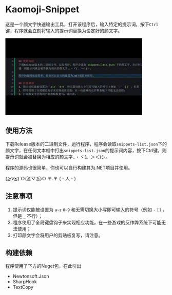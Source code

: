 # Kaomoji-Snippet
这是一个颜文字快速输出工具，打开该程序后，输入特定的提示词，按下`Ctrl`键，程序就会立刻将输入的提示词替换为设定好的颜文字。

![示例使用](sample-use.gif)

## 使用方法
下载Release版本的二进制文件，运行程序，程序会读取`snippets-list.json`下的颜文字，在任何文本框中打出`snippets-list.json`的提示词内容，按下Ctrl键，则提示词就会被替换为相应的颜文字..・ヾ(。＞＜)シ。

程序的源码也很简单，你也可以自行构建其为.NET项目并使用。

(*≧∀≦*) Ｏ(≧▽≦)Ｏ 〒.〒 (・人・)

## 注意事项
1. 提示词仅能被设置为 `a~z` `0~9` 和无需切换大小写即可输入的符号（例如 `-` `[]` ，但是 `_` 不行）；
2. 程序使用了全局键盘钩子来实现相应功能，在一些游戏的反作弊系统下可能无法使用；
3. 打印颜文字会将用户的剪贴板复写，请注意。

## 构建依赖
程序使用了下方的Nuget包，在此引出
- Newtonsoft.Json
- SharpHook
- TextCopy